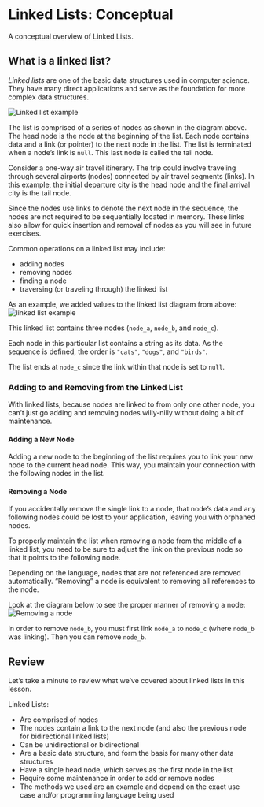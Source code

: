 # Linked Lists: Conceptual

A conceptual overview of Linked Lists.

## What is a linked list?

*Linked lists* are one of the basic data structures used in computer science. They have many direct applications and serve as the foundation for more complex data structures.

![Linked list example](https://static-assets.codecademy.com/Courses/CS102-Data-Structures-And-Algorithms/LinkedLists/CS102_LinkedListUpdated_2_M5.svg)

The list is comprised of a series of nodes as shown in the diagram above. The head node is the node at the beginning of the list. Each node contains data and a link (or pointer) to the next node in the list. The list is terminated when a node’s link is `null`. This last node is called the tail node.

Consider a one-way air travel itinerary. The trip could involve traveling through several airports (nodes) connected by air travel segments (links). In this example, the initial departure city is the head node and the final arrival city is the tail node.

Since the nodes use links to denote the next node in the sequence, the nodes are not required to be sequentially located in memory. These links also allow for quick insertion and removal of nodes as you will see in future exercises.

Common operations on a linked list may include:

- adding nodes
- removing nodes
- finding a node
- traversing (or traveling through) the linked list

As an example, we added values to the linked list diagram from above:![linked list example](https://static-assets.codecademy.com/Courses/CS102-Data-Structures-And-Algorithms/LinkedLists/Screen%20Shot%202021-05-07%20at%2010.56.27%20AM.png)

This linked list contains three nodes (`node_a`, `node_b`, and `node_c`).

Each node in this particular list contains a string as its data. As the sequence is defined, the order is `"cats"`, `"dogs"`, and `"birds"`.

The list ends at `node_c` since the link within that node is set to `null`.

### Adding to and Removing from the Linked List

With linked lists, because nodes are linked to from only one other node, you can’t just go adding and removing nodes willy-nilly without doing a bit of maintenance.

#### Adding a New Node

Adding a new node to the beginning of the list requires you to link your new node to the current head node. This way, you maintain your connection with the following nodes in the list.

#### Removing a Node

If you accidentally remove the single link to a node, that node’s data and any following nodes could be lost to your application, leaving you with orphaned nodes.

To properly maintain the list when removing a node from the middle of a linked list, you need to be sure to adjust the link on the previous node so that it points to the following node.

Depending on the language, nodes that are not referenced are removed automatically. “Removing” a node is equivalent to removing all references to the node.

Look at the diagram below to see the proper manner of removing a node:![Removing a node](https://content.codecademy.com/courses/learn-nodes-general/removing_nodes_gif_preview_v2.png)

In order to remove `node_b`, you must first link `node_a` to `node_c` (where `node_b` was linking). Then you can remove `node_b`.

## Review

Let’s take a minute to review what we’ve covered about linked lists in this lesson.

Linked Lists:

- Are comprised of nodes
- The nodes contain a link to the next node (and also the previous node for bidirectional linked lists)
- Can be unidirectional or bidirectional
- Are a basic data structure, and form the basis for many other data structures
- Have a single head node, which serves as the first node in the list
- Require some maintenance in order to add or remove nodes
- The methods we used are an example and depend on the exact use case and/or programming language being used